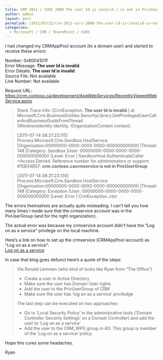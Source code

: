 ```yaml
---
title: CRM 2011 / SSRS 2008 The user Id is invalid / is not in PrivUserGroup
author: admin
layout: post
permalink: /2011/07/22/crm-2011-ssrs-2008-the-user-id-is-invalid-is-not-in-privusergroup/
categories:
  - Microsoft / CRM / SharePoint / SSRS
---
```



I had changed my CRMAppPool account (to a domain user) and started to receive these errors: 

Number: 0x80041D1F  
Error Message: **The user Id is invalid**.  
Error Details: **The user Id is invalid**.  
Source File: Not available  
Line Number: Not available

Request URL: https://crm.contoso.ca/development/AppWebServices/RecentlyViewedWebService.asmx

>Stack Trace Info: [CrmException: **The user Id is invalid**.] at Microsoft.Crm.BusinessEntities.SecurityLibrary.GetPrivilegedUserCallerAndBusinessGuidsFromThread  
(WindowsIdentity identity, IOrganizationContext context)

>[2011-07-14 08:21:23.115] Process:Microsoft.Crm.Sandbox.HostService |Organization:00000000-0000-0000-0000-000000000000 |Thread: 148 |Category: Sandbox |User: 00000000-0000-0000-0000-000000000000 |Level: Error | SandboxHost.AuthenticateCaller >Access Denied. Reference number for administrators or support: #15B34B57: **crm.contoso.cacrmservice is not in PrivUserGroup**

>[2011-07-14 08:21:23.130] Process:Microsoft.Crm.Sandbox.HostService |Organization:00000000-0000-0000-0000-000000000000 |Thread: 148 |Category: Exception |User: 00000000-0000-0000-0000-000000000000 |Level: Error | CrmException..ctor

The errors themselves are actually quite misleading. I can’t tell you how many times I made sure that the crmservice account was in the PivUserGroup (and for the right organization). 

The actual error was because my crmservice account didn’t have the “Log on as a service” privilege on the local machine.

Here’s a link on how to set up the crmservice (CRMAppPool account) as “Log on as a service”:  
[Log on as a service][1]

 [1]: http://ronaldlemmen.blogspot.com/2009/04/change-crmapppool-identity.html "http://ronaldlemmen.blogspot.com/2009/04/change-crmapppool-identity.html"

In case that blog goes defunct here’s a quote of the steps:

> Via Ronald Lemmen (who kind of looks like Ryan from “The Office”)
> 
> - Create a user in Active Directory  
> - Make sure the user has Domain User rights  
> - Add the user to the PrivUserGroup of CRM  
> - Make sure the user has ‘log on as a service’ priviledge
> 
> The last step can be executed on two approaches:  
> - Go to ‘Local Security Policy’ in the administrative tools (‘Domain Controller Secuirty Settings’ on a Domain Controller) and add the user to ‘Log on as a service’  
> - Add the user to the CRM_WPG group in AD. This group is member of the ‘Log on as a service’ policy.

Hope this cures some headaches.

Ryan